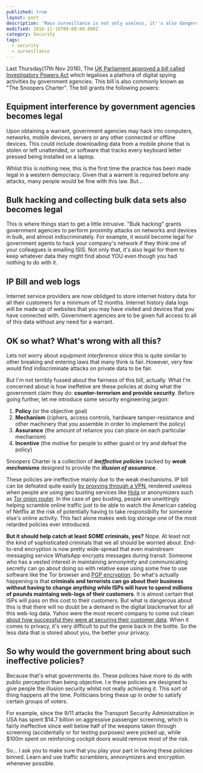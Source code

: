 ```yaml
---
published: true
layout: post
description: 'Mass surveillance is not only useless, it''s also dangerous'
modified: 2016-11-19T00:00:00.000Z
category: Security
tags:
  - security
  - surveillance
---
```

Last Thursday(17th Nov 2016), The [UK Parliament approved a bill called Investigatory Powers Act](https://www.theguardian.com/world/2016/nov/19/extreme-surveillance-becomes-uk-law-with-barely-a-whimper) which legalises a plathora of digital spying activities by government agencies. This bill is also commonly known as "The Snoopers Charter". The bill grants the following powers:

## Equipment interference by government agencies becomes legal
Upon obtaining a warrant, government agencies may hack into computers, networks, mobile devices, servers or any other connected or offline devices. 
This could include downloading data from a mobile phone that is stolen or left unattended, or software that tracks every keyboard letter pressed being installed on a laptop.

Whlist this is nothing new, this is the first time the practice has been made legal in a western democracy. Given that a warrent is required before any attacks, many people would be fine with this law. But... 

## Bulk hacking and collecting bulk data sets also becomes legal
This is where things start to get a little intrusive. "Bulk hacking" grants government agencies to perform proximity attacks on networks and devices in bulk, and almost indiscriminately. For example, it would become legal for government agents to hack your company's network if they think one of your colleagues is emailing ISIS. Not only that, it's also legal for them to keep whatever data they might find about YOU even though you had nothing to do with it. 

## IP Bill and web logs
Internet service providers are now oblidged to store internet history data for all their customers for a minimum of 12 months. Internet history data logs will be made up of websites that you may have visited and devices that you have connected with. Government agencies are to be given full access to all of this data without any need for a warrant. 

## OK so what? What's wrong with all this?
Lets not worry about *equipment interference* since this is quite similar to other breaking and entering laws that many think is fair. However, very few would find indiscriminate attacks on private data to be fair.

But I'm not terribly fussed about the fairness of this bill, actually. What I'm concerned about is how ineffetive are these policies at doing what the government claim they do: **counter-terrorism and provide security**. Before going further, let me introduce some security engineering jargon:

1. **Policy** (or the objective goal)
2. **Mechanism** (ciphers, access controls, hardware tamper-resistance and other machinery that you assemble in order to implement the policy)
3. **Assurance** (the amount of reliance you can place on each particular mechanism)
4. **Incentive** (the motive for people to either guard or try and defeat the policy)

Snoopers Charter is a collection of **_ineffective policies_** backed by **_weak mechanisms_** designed to provide the **_illusion of assurance_**. 

These policies are ineffective mainly due to the weak mechanisms. IP bill can be defeated quite easily [by proxying through a VPN](http://www.pcadvisor.co.uk/how-to/internet/how-use-vpn-set-up-vpn-for-private-browsing-3466190/), rendered useless when people are using geo busting services like [Hola](http://www.hola.org) or anonymizers such as [Tor onion router](https://www.torproject.org/projects/torbrowser.html.en). In the case of geo busting, people are unwittingly helping scramble online traffic just to be able to watch the American catelog of Netflix at the risk of potentially having to take responsibilty for someone else's online activity. This fact alone makes web log storage one of the most retarded policies ever introduced.

**But it should help catch at least _SOME_ criminals, yes?**
Nope. At least not the kind of sophisticated criminals that we all should be worried about. End-to-end encryption is now pretty wide-spread that even mainstream messaging service WhatsApp encrypts messages during transit. Someone who has a vested interest in maintaining annonymity and communicating secretly can go about doing so with relative ease using some free to use software like the Tor browser and [PGP encryption](https://en.wikipedia.org/wiki/Pretty_Good_Privacy). So what's actually happening is that **criminals and terrorists can go about their business without having to change _anything_ while ISPs will have to spend millions of pounds maintaing web-logs of their customers**. It is almost certain that ISPs will pass on this cost to their customers. But what is dangerous about this is that there will no doubt be a demand in the digital blackmarket for all this web-log data. Yahoo were the most recent company to come out clean [about how successful they were at securing their customer data](https://www.theguardian.com/technology/2016/sep/23/yahoo-questinos-hack-researchers). When it comes to privacy, it's very difficult to put the genie back in the bottle. So the less data that is stored about you, the better your privacy. 

## So why would the government bring about such ineffective policies?
Because that's what governments do. These policies have more to do with public perception than being objective. I.e these policies are designed to give people the illusion security whilst not really achiveing it. This sort of thing happens all the time. Politicians bring these up in order to satisfy certain groups of voters.

For example, since the 9/11 attacks the Transport Security Administration in USA has spent $14.7 billion on aggressive passenger screening, which is fairly ineffective since well below half of the weapons taken through screening (accidentally or for testing purposes) were picked up, while $100m spent on reinforcing cockpit doors would remove most of the risk. 

So... I ask you to make sure that you play your part in having these policies binned. Learn and use traffic scramblers, annonymizers and encryption whenever possible. 



